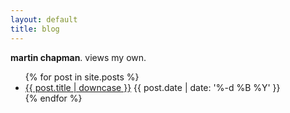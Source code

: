 ```yaml
---
layout: default
title: blog
---
```

**martin chapman**. views my own.

<ul class='list-group list-group-light'>
  {% for post in site.posts %}
    <li class='list-group-item d-flex justify-content-between align-items-center'>
      <a href='{{ post.url }}'>{{ post.title | downcase }}</a>
      <span class='badge badge-secondary rounded-pill'>{{ post.date | date: '%-d %B %Y' }}</span>
    </li>
  {% endfor %}
</ul>
